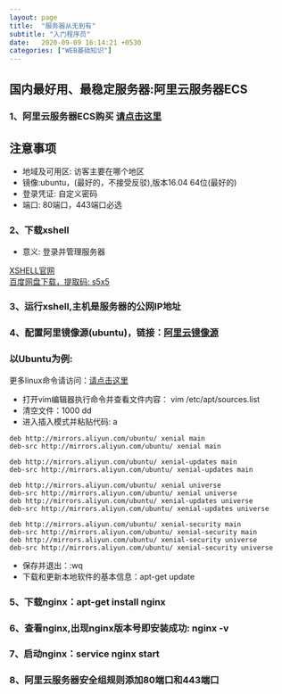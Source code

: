 ```yaml
---
layout: page
title:  "服务器从无到有"
subtitle: "入门程序员"
date:   2020-09-09 16:14:21 +0530
categories: ["WEB基础知识"]
---
```


## 国内最好用、最稳定服务器:阿里云服务器ECS

### 1、阿里云服务器ECS购买 <a href="https://www.aliyun.com/product/ecs?spm=5176.12825654.eofdhaal5.2.8dc02c4ayWhpWs">请点击这里</a>

## 注意事项

- 地域及可用区: 访客主要在哪个地区
- 镜像:ubuntu，(最好的，不接受反驳),版本16.04 64位(最好的)
- 登录凭证: 自定义密码
- 端口: 80端口，443端口必选

### 2、下载xshell
- 意义: 登录并管理服务器

<a href="https://www.netsarang.com/zh/xshell/">XSHELL官网</a>
<br>
<a href="https://pan.baidu.com/s/1VPB4UN_n2oWULnuCkHzDww">百度网盘下载，提取码: s5x5</a>

### 3、运行xshell,主机是服务器的公网IP地址

### 4、配置阿里镜像源(ubuntu)，链接：<a href="https://developer.aliyun.com/mirror/">阿里云镜像源</a>

### 以Ubuntu为例:
更多linux命令请访问：<a href="https://le1212123.github.io/web基础知识/2020/09/24/Linux.html">请点击这里</a>
- 打开vim编辑器执行命令并查看文件内容： vim /etc/apt/sources.list    
- 清空文件：1000 dd   
- 进入插入模式并粘贴代码: a

```
deb http://mirrors.aliyun.com/ubuntu/ xenial main
deb-src http://mirrors.aliyun.com/ubuntu/ xenial main

deb http://mirrors.aliyun.com/ubuntu/ xenial-updates main
deb-src http://mirrors.aliyun.com/ubuntu/ xenial-updates main

deb http://mirrors.aliyun.com/ubuntu/ xenial universe
deb-src http://mirrors.aliyun.com/ubuntu/ xenial universe
deb http://mirrors.aliyun.com/ubuntu/ xenial-updates universe
deb-src http://mirrors.aliyun.com/ubuntu/ xenial-updates universe

deb http://mirrors.aliyun.com/ubuntu/ xenial-security main
deb-src http://mirrors.aliyun.com/ubuntu/ xenial-security main
deb http://mirrors.aliyun.com/ubuntu/ xenial-security universe
deb-src http://mirrors.aliyun.com/ubuntu/ xenial-security universe

```
- 保存并退出：:wq
- 下载和更新本地软件的基本信息：apt-get update

### 5、下载nginx：apt-get install nginx
### 6、查看nginx,出现nginx版本号即安装成功: nginx -v
### 7、启动nginx：service nginx start 
### 8、阿里云服务器安全组规则添加80端口和443端口